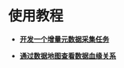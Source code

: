 # 使用教程<a name="dgc_01_0828"></a>

-   **[开发一个增量元数据采集任务](开发一个增量元数据采集任务.md)**  

-   **[通过数据地图查看数据血缘关系](通过数据地图查看数据血缘关系.md)**  


